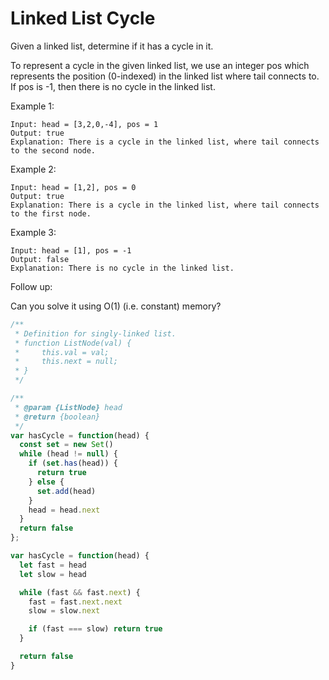 # Linked List Cycle

Given a linked list, determine if it has a cycle in it.

To represent a cycle in the given linked list, we use an integer pos which represents the position (0-indexed) in the linked list where tail connects to. If pos is -1, then there is no cycle in the linked list.

Example 1:

    Input: head = [3,2,0,-4], pos = 1
    Output: true
    Explanation: There is a cycle in the linked list, where tail connects to the second node.

Example 2:

    Input: head = [1,2], pos = 0
    Output: true
    Explanation: There is a cycle in the linked list, where tail connects to the first node.

Example 3:

    Input: head = [1], pos = -1
    Output: false
    Explanation: There is no cycle in the linked list.


Follow up:

Can you solve it using O(1) (i.e. constant) memory?


```JavaScript
/**
 * Definition for singly-linked list.
 * function ListNode(val) {
 *     this.val = val;
 *     this.next = null;
 * }
 */

/**
 * @param {ListNode} head
 * @return {boolean}
 */
var hasCycle = function(head) {
  const set = new Set()
  while (head != null) {
    if (set.has(head)) {
      return true
    } else {
      set.add(head)
    }
    head = head.next
  }
  return false
};

var hasCycle = function(head) {
  let fast = head
  let slow = head

  while (fast && fast.next) {
    fast = fast.next.next
    slow = slow.next

    if (fast === slow) return true
  }

  return false
}
```